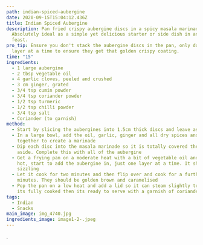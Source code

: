```yaml
---
path: indian-spiced-aubergine
date: 2020-09-15T15:04:12.436Z
title: Indian Spiced Aubergine
description: Pan fried crispy aubergine discs in a spicy masala marinade.
  Absolutely ideal as a simple yet delicious starter or side dish in an Indian
  feast.
pro_tip: Ensure you don't stack the aubergine discs in the pan, only do one
  layer at a time to ensure they get that golden crispy coating.
time: "15"
ingredients:
  - 1 large aubergine
  - 2 tbsp vegetable oil
  - 4 garlic cloves, peeled and crushed
  - 3 cm ginger, grated
  - 3/4 tsp cumin powder
  - 3/4 tsp coriander powder
  - 1/2 tsp turmeric
  - 1/2 tsp chilli powder
  - 3/4 tsp salt
  - Coriander (to garnish)
method:
  - Start by slicing the aubergines into 1.5cm thick discs and leave aside
  - In a large bowl, add the oil, garlic, ginger and all dry spices and mix
    together to create a marinade
  - Dip each disc into the masala marinade so it is totally covered then leave
    aside. Complete this with all of the aubergine
  - Get a frying pan on a moderate heat with a bit of vegetable oil and once
    hot, start to add the aubergine in, just one layer at a time. It should be
    sizzling
  - Let it cook for two minutes and then flip over and cook for a further two
    minutes. They should be golden brown and caramelised
  - Pop the pan on a low heat and add a lid so it can steam slightly to ensure
    its fully cooked then its ready to serve with a garnish of coriander
tags:
  - Indian
  - Snacks
main_image: img_4740.jpg
ingredients_image: image1-2-.jpeg
---
```

.